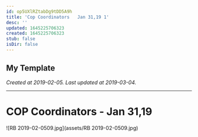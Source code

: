 ```yaml
---
id: op5UXlRZtabDg9tDD5A9h
title: 'Cop Coordinators   Jan 31,19 1'
desc: ''
updated: 1645225706323
created: 1645225706323
stub: false
isDir: false
---
```

My Template
---

_Created at 2019-02-05._
_Last updated at 2019-03-04._




---

# COP Coordinators - Jan 31,19


![RB 2019-02-0509.jpg](assets/RB 2019-02-0509.jpg)

